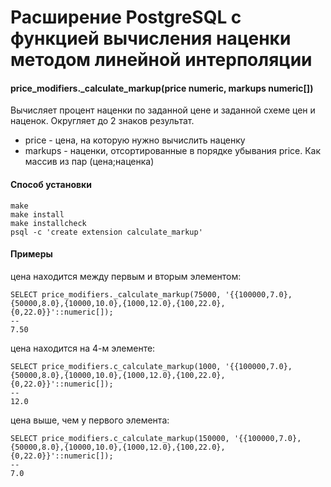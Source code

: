 # Расширение PostgreSQL с функцией вычисления наценки методом линейной интерполяции

#### price_modifiers._calculate_markup(price numeric, markups numeric[])
Вычисляет процент наценки по заданной цене и заданной схеме цен и наценок. Округляет до 2 знаков результат.
* price - цена, на которую нужно вычислить наценку
* markups - наценки, отсортированные в порядке убывания price. Как массив из пар (цена;наценка)

#### Способ установки
```
make
make install
make installcheck
psql -c 'create extension calculate_markup'
```

#### Примеры
цена находится между первым и вторым элементом:
```
SELECT price_modifiers._calculate_markup(75000, '{{100000,7.0},{50000,8.0},{10000,10.0},{1000,12.0},{100,22.0},{0,22.0}}'::numeric[]);
--
7.50
```

цена находится на 4-м элементе:
```
SELECT price_modifiers.c_calculate_markup(1000, '{{100000,7.0},{50000,8.0},{10000,10.0},{1000,12.0},{100,22.0},{0,22.0}}'::numeric[]);
--
12.0
```

цена выше, чем у первого элемента:
```
SELECT price_modifiers.c_calculate_markup(150000, '{{100000,7.0},{50000,8.0},{10000,10.0},{1000,12.0},{100,22.0},{0,22.0}}'::numeric[]);
--
7.0
```

